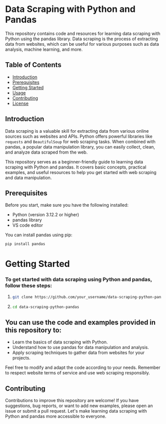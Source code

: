 # Data Scraping with Python and Pandas

This repository contains code and resources for learning data scraping with Python using the pandas library. Data scraping is the process of extracting data from websites, which can be useful for various purposes such as data analysis, machine learning, and more.

## Table of Contents

- [Introduction](#introduction)
- [Prerequisites](#prerequisites)
- [Getting Started](#getting-started)
- [Usage](#usage)
- [Contributing](#contributing)
- [License](#license)

## Introduction

Data scraping is a valuable skill for extracting data from various online sources such as websites and APIs. Python offers powerful libraries like `requests` and `BeautifulSoup` for web scraping tasks. When combined with pandas, a popular data manipulation library, you can easily collect, clean, and analyze data scraped from the web.

This repository serves as a beginner-friendly guide to learning data scraping with Python and pandas. It covers basic concepts, practical examples, and useful resources to help you get started with web scraping and data manipulation.

## Prerequisites

Before you start, make sure you have the following installed:

- Python (version 3.12.2 or higher)
- pandas library
- VS code editor

You can install pandas using pip:

```bash
pip install pandas
```

# Getting Started

### To get started with data scraping using Python and pandas, follow these steps:

1. ```bash
   git clone https://github.com/your_username/data-scraping-python-pandas.git
   ```

2. ```bash
   cd data-scraping-python-pandas
   ````

## You can use the code and examples provided in this repository to:

- Learn the basics of data scraping with Python.
- Understand how to use pandas for data manipulation and analysis.
- Apply scraping techniques to gather data from websites for your projects.

Feel free to modify and adapt the code according to your needs. Remember to respect website terms of service and use web scraping responsibly.

## Contributing

Contributions to improve this repository are welcome! If you have suggestions, bug reports, or want to add new examples, please open an issue or submit a pull request. Let's make learning data scraping with Python and pandas more accessible to everyone.
